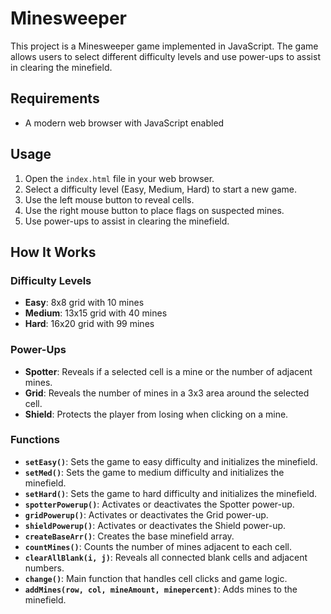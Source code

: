 # Minesweeper

This project is a Minesweeper game implemented in JavaScript. The game allows users to select different difficulty levels and use power-ups to assist in clearing the minefield.

## Requirements

- A modern web browser with JavaScript enabled

## Usage

1. Open the `index.html` file in your web browser.
2. Select a difficulty level (Easy, Medium, Hard) to start a new game.
3. Use the left mouse button to reveal cells.
4. Use the right mouse button to place flags on suspected mines.
5. Use power-ups to assist in clearing the minefield.

## How It Works

### Difficulty Levels

- **Easy**: 8x8 grid with 10 mines
- **Medium**: 13x15 grid with 40 mines
- **Hard**: 16x20 grid with 99 mines

### Power-Ups

- **Spotter**: Reveals if a selected cell is a mine or the number of adjacent mines.
- **Grid**: Reveals the number of mines in a 3x3 area around the selected cell.
- **Shield**: Protects the player from losing when clicking on a mine.

### Functions

- **`setEasy()`**: Sets the game to easy difficulty and initializes the minefield.
- **`setMed()`**: Sets the game to medium difficulty and initializes the minefield.
- **`setHard()`**: Sets the game to hard difficulty and initializes the minefield.
- **`spotterPowerup()`**: Activates or deactivates the Spotter power-up.
- **`gridPowerup()`**: Activates or deactivates the Grid power-up.
- **`shieldPowerup()`**: Activates or deactivates the Shield power-up.
- **`createBaseArr()`**: Creates the base minefield array.
- **`countMines()`**: Counts the number of mines adjacent to each cell.
- **`clearAllBlank(i, j)`**: Reveals all connected blank cells and adjacent numbers.
- **`change()`**: Main function that handles cell clicks and game logic.
- **`addMines(row, col, mineAmount, minepercent)`**: Adds mines to the minefield.
